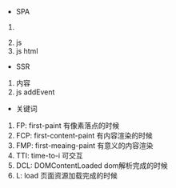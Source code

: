 + SPA
1. <div id="app"></div>
2. js
3. js html

+ SSR
1. <div id="app">内容</div>
2. js addEvent

+ 关键词
1. FP: first-paint 有像素落点的时候
2. FCP: first-content-paint 有内容渲染的时候
3. FMP: first-meaing-paint 有意义的内容渲染
4. TTI: time-to-i 可交互
5. DCL: DOMContentLoaded dom解析完成的时候
6. L: load 页面资源加载完成的时候